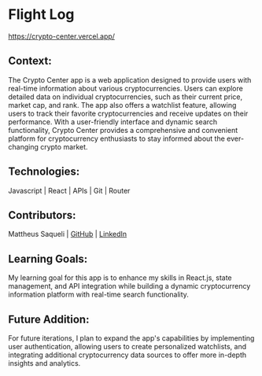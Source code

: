 # Flight Log
https://crypto-center.vercel.app/

## Context:
The Crypto Center app is a web application designed to provide users with real-time information about various cryptocurrencies. Users can explore detailed data on individual cryptocurrencies, such as their current price, market cap, and rank. The app also offers a watchlist feature, allowing users to track their favorite cryptocurrencies and receive updates on their performance. With a user-friendly interface and dynamic search functionality, Crypto Center provides a comprehensive and convenient platform for cryptocurrency enthusiasts to stay informed about the ever-changing crypto market.

## Technologies:
Javascript | React | APIs | Git | Router 

## Contributors:
Mattheus Saqueli | [GitHub](https://github.com/mattsaqueli) | [LinkedIn](https://www.linkedin.com/in/mattheus-saqueli-409813250/)

## Learning Goals:
My learning goal for this app is to enhance my skills in React.js, state management, and API integration while building a dynamic cryptocurrency information platform with real-time search functionality.

## Future Addition:
For future iterations, I plan to expand the app's capabilities by implementing user authentication, allowing users to create personalized watchlists, and integrating additional cryptocurrency data sources to offer more in-depth insights and analytics.
